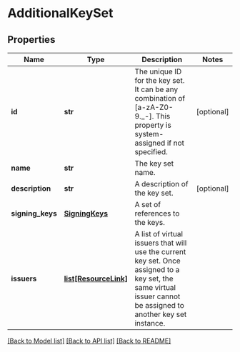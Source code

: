 # AdditionalKeySet

## Properties
Name | Type | Description | Notes
------------ | ------------- | ------------- | -------------
**id** | **str** | The unique ID for the key set. It can be any combination of [a-zA-Z0-9._-]. This property is system-assigned if not specified. | [optional] 
**name** | **str** | The key set name. | 
**description** | **str** | A description of the key set. | [optional] 
**signing_keys** | [**SigningKeys**](SigningKeys.md) | A set of references to the keys. | 
**issuers** | [**list[ResourceLink]**](ResourceLink.md) | A list of virtual issuers that will use the current key set. Once assigned to a key set, the same virtual issuer cannot be assigned to another key set instance. | 

[[Back to Model list]](../README.md#documentation-for-models) [[Back to API list]](../README.md#documentation-for-api-endpoints) [[Back to README]](../README.md)


